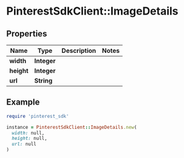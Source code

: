 # PinterestSdkClient::ImageDetails

## Properties

| Name | Type | Description | Notes |
| ---- | ---- | ----------- | ----- |
| **width** | **Integer** |  |  |
| **height** | **Integer** |  |  |
| **url** | **String** |  |  |

## Example

```ruby
require 'pinterest_sdk'

instance = PinterestSdkClient::ImageDetails.new(
  width: null,
  height: null,
  url: null
)
```

